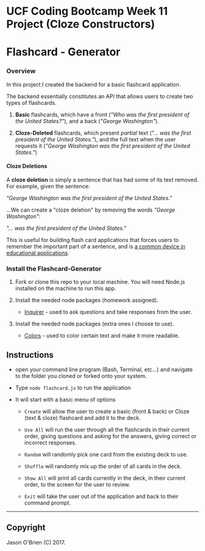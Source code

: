 # UCF Coding Bootcamp Week 11 Project (Cloze Constructors)
# Flashcard - Generator

### Overview

In this project I created the backend for a basic flashcard application.

The backend essentially constitutes an API that allows users to create two types of flashcards.

1. **Basic** flashcards, which have a front (_"Who was the first president of the United States?"_), and a back (_"George Washington"_).

2. **Cloze-Deleted** flashcards, which present _partial_ text (_"... was the first president of the United States."_), and the full text when the user requests it (_"George Washington was the first president of the United States."_)

#### Cloze Deletions

A **cloze deletion** is simply a sentence that has had some of its text removed. For example, given the sentence:

_"George Washington was the first president of the United States."_

...We can create a "cloze deletion" by removing the words _"George Washington"_:

_"... was the first president of the United States."_

This is useful for building flash card applications that forces users to remember the important part of a sentence, and is [a common device in educational applications](https://en.wikipedia.org/wiki/Cloze_test).

### Install the Flashcard-Generator

1. Fork or clone this repo to your local machine. You will need Node.js installed on the machine to run this app.

2. Install the needed node packages (homework assigned).
   * [Inquirer](https://www.npmjs.com/package/inquirer) - used to ask questions and take responses from the user.

3. Install the needed node packages (extra ones I choose to use).
   * [Colors](https://www.npmjs.com/package/colors) - used to color certain text and make it more readable.

## Instructions

* open your command line program (Bash, Terminal, etc...) and navigate to the folder you cloned or forked onto your system.

* Type `node flashcard.js` to run the application

* It will start with a basic menu of options

  * `Create` will allow the user to create a basic (front & back) or Cloze (text & cloze) flashcard and add it to the deck.

  * `Use All` will run the user through all the flashcards in their current order, giving questions and asking for the answers, giving correct or incorrect responses.

  * `Random` will randomly pick one card from the existing deck to use.

  * `Shuffle` will randomly mix up the order of all cards in the deck.

  * `Show All` will print all cards currently in the deck, in their current order, to the screen for the user to review.

  * `Exit` will take the user out of the application and back to their command prompt.


- - -

## Copyright

Jason O'Brien (C) 2017.
